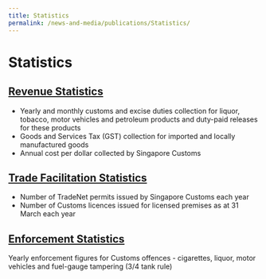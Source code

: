 ```yaml
---
title: Statistics
permalink: /news-and-media/publications/Statistics/
---
```


# Statistics

## [Revenue Statistics](/documents/news-and-media/Revenue_Stats_FY09-FY13_CY13-CY_Feb20.xlsx)

-   Yearly and monthly customs and excise duties collection for liquor, tobacco, motor vehicles and petroleum products and duty-paid releases for these products
-   Goods and Services Tax (GST) collection for imported and locally manufactured goods
-   Annual cost per dollar collected by Singapore Customs

## [Trade Facilitation Statistics](/documents/news-and-media/TradeFacilitationStatsFY14FY18.xls)

-   Number of TradeNet permits issued by Singapore Customs each year
-   Number of Customs licences issued for licensed premises as at 31 March each year

## [Enforcement Statistics](/documents/news-and-media/EnforcementStats-with-CY-figures-CY2019-5Yearly-Enforcement-Stats.xls)

Yearly enforcement figures for Customs offences - cigarettes, liquor, motor vehicles and fuel-gauge tampering (3/4 tank rule)
